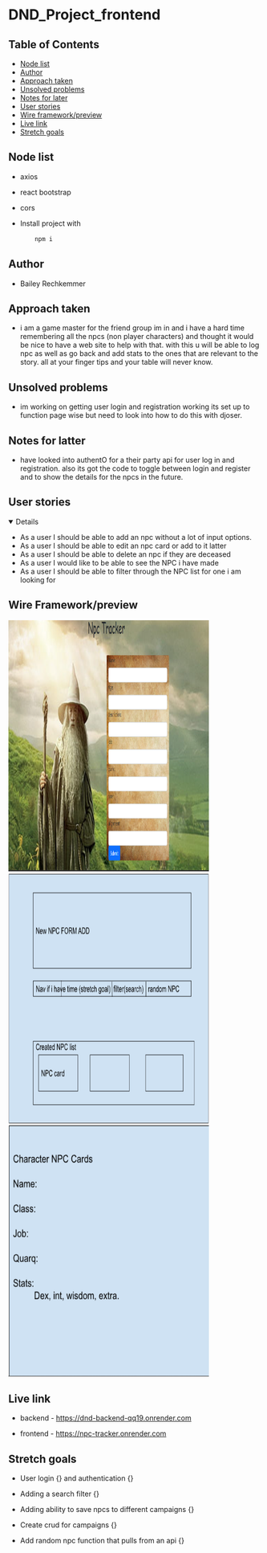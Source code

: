 # DND_Project_frontend

## Table of Contents

- [Node list](#node-list)
- [Author](#author)
- [Approach taken](#approach-taken)
- [Unsolved problems](#unsolved-problem)
- [Notes for later](#notes-for-latter)
- [User stories](#user-stories)
- [Wire framework/preview](#wire-framework/preview)
- [Live link](#live-link)
- [Stretch goals](#stretch-goals)

## Node list

- axios

- react bootstrap

- cors

- Install project with
  ```bash
      npm i
  ```

## Author

- Bailey Rechkemmer


## Approach taken

- i am a game master for the friend group im in and i have a hard time remembering all the npcs (non player characters) and thought it would be nice to have a web site to help with that. with this u will be able to log npc as well as go back and add stats to the ones that are relevant to the story. all at your finger tips and your table will never know. 

## Unsolved problems

- im working on getting user login and registration working its set up to function page wise but need to look into how to do this with djoser.

## Notes for latter

- have looked into authentO for a their party api for user log in and registration. also its got the code to toggle between login and register and to show the details for the npcs in the future.

## User stories

<details open>
<ul>
<li>As a user I should be able to add an npc without a lot of input options.</li>
<li>As a user I should be able to edit an npc card or add to it latter </li>
<li>As a user I should be able to delete an npc if they are deceased</li>
<li>As a user I would like to be able to see the NPC i have made </li>
<li>As a user I should be able to filter through the NPC list for one i am looking for</li>
</ul>
</details>

## Wire Framework/preview 

<img src="img/Screenshot 2023-04-14 140247.png" width=400 height=500/>
<img src="img/Screenshot 2023-04-14 164456.png" width=400 height=500/>
<img src="img/Screenshot 2023-04-14 164514.png" width=400 height=500/>

## Live link

- backend - https://dnd-backend-qq19.onrender.com

- frontend - https://npc-tracker.onrender.com

## Stretch goals

- User login {} and authentication {}

- Adding a search filter {}

- Adding ability to save npcs to different campaigns {}

- Create crud for campaigns {}

- Add random npc function that pulls from an api {}
